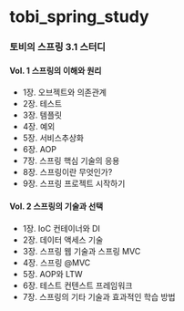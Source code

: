 # tobi_spring_study

### 토비의 스프링 3.1 스터디

#### Vol. 1 스프링의 이해와 원리
- 1장. 오브젝트와 의존관계
- 2장. 테스트
- 3장. 템플릿
- 4장. 예외
- 5장. 서비스추상화
- 6장. AOP
- 7장. 스프링 핵심 기술의 응용
- 8장. 스프링이란 무엇인가?
- 9장. 스프링 프로젝트 시작하기

#### Vol. 2 스프링의 기술과 선택
- 1장. IoC 컨테이너와 DI
- 2장. 데이터 액세스 기술
- 3장. 스프링 웹 기술과 스프링 MVC
- 4장. 스프링 @MVC
- 5장. AOP와 LTW
- 6장. 테스트 컨텐스트 프레임워크
- 7장. 스프링의 기타 기술과 효과적인 학습 방법
